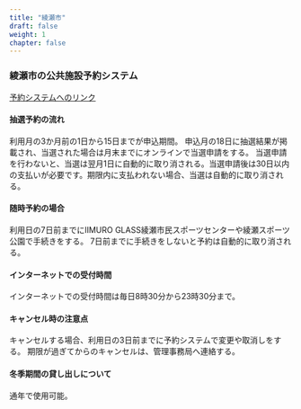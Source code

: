 ```yaml
---
title: "綾瀬市"
draft: false
weight: 1
chapter: false
---
```


### 綾瀬市の公共施設予約システム

[予約システムへのリンク](https://www.ayaseins.jp/cultos/reserve/gin_init2)

#### 抽選予約の流れ

利用月の3か月前の1日から15日までが申込期間。
申込月の18日に抽選結果が掲載され、当選された場合は月末までにオンラインで当選申請をする。
当選申請を行わないと、当選は翌月1日に自動的に取り消される。当選申請後は30日以内の支払いが必要です。期限内に支払われない場合、当選は自動的に取り消される。

#### 随時予約の場合

利用日の7日前までにIIMURO GLASS綾瀬市民スポーツセンターや綾瀬スポーツ公園で手続きをする。
7日前までに手続きをしないと予約は自動的に取り消される。

#### インターネットでの受付時間

インターネットでの受付時間は毎日8時30分から23時30分まで。

#### キャンセル時の注意点

キャンセルする場合、利用日の3日前までに予約システムで変更や取消しをする。
期限が過ぎてからのキャンセルは、管理事務局へ連絡する。

#### 冬季期間の貸し出しについて

通年で使用可能。
